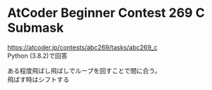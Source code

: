 # AtCoder Beginner Contest 269 C Submask  
https://atcoder.jp/contests/abc269/tasks/abc269_c  
Python (3.8.2)で回答  

ある程度飛ばし飛ばしでループを回すことで間に合う。  
飛ばす時はシフトする
